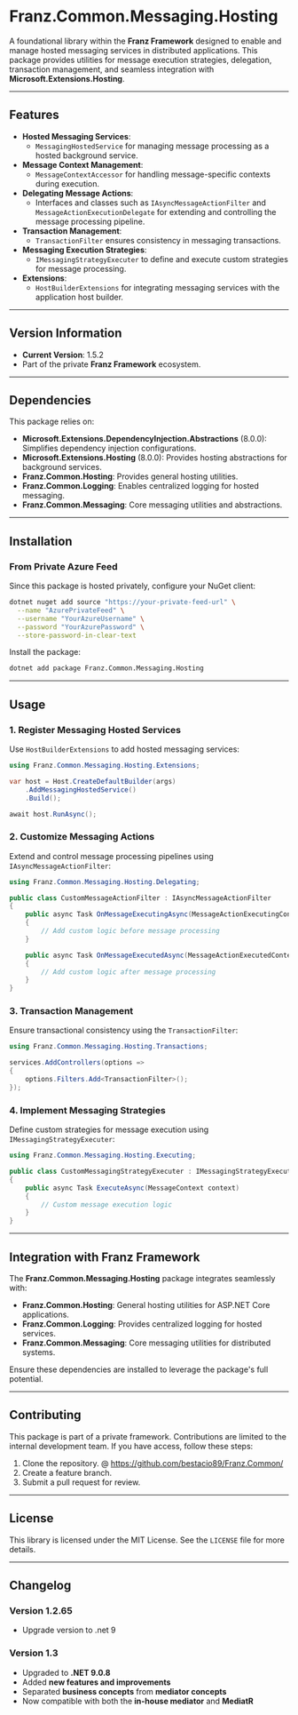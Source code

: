 ﻿# **Franz.Common.Messaging.Hosting**

A foundational library within the **Franz Framework** designed to enable and manage hosted messaging services in distributed applications. This package provides utilities for message execution strategies, delegation, transaction management, and seamless integration with **Microsoft.Extensions.Hosting**.

---

## **Features**

- **Hosted Messaging Services**:
  - `MessagingHostedService` for managing message processing as a hosted background service.
- **Message Context Management**:
  - `MessageContextAccessor` for handling message-specific contexts during execution.
- **Delegating Message Actions**:
  - Interfaces and classes such as `IAsyncMessageActionFilter` and `MessageActionExecutionDelegate` for extending and controlling the message processing pipeline.
- **Transaction Management**:
  - `TransactionFilter` ensures consistency in messaging transactions.
- **Messaging Execution Strategies**:
  - `IMessagingStrategyExecuter` to define and execute custom strategies for message processing.
- **Extensions**:
  - `HostBuilderExtensions` for integrating messaging services with the application host builder.

---

## **Version Information**

- **Current Version**: 1.5.2
- Part of the private **Franz Framework** ecosystem.

---

## **Dependencies**

This package relies on:
- **Microsoft.Extensions.DependencyInjection.Abstractions** (8.0.0): Simplifies dependency injection configurations.
- **Microsoft.Extensions.Hosting** (8.0.0): Provides hosting abstractions for background services.
- **Franz.Common.Hosting**: Provides general hosting utilities.
- **Franz.Common.Logging**: Enables centralized logging for hosted messaging.
- **Franz.Common.Messaging**: Core messaging utilities and abstractions.

---

## **Installation**

### **From Private Azure Feed**
Since this package is hosted privately, configure your NuGet client:

```bash
dotnet nuget add source "https://your-private-feed-url" \
  --name "AzurePrivateFeed" \
  --username "YourAzureUsername" \
  --password "YourAzurePassword" \
  --store-password-in-clear-text
```

Install the package:

```bash
dotnet add package Franz.Common.Messaging.Hosting  
```

---

## **Usage**

### **1. Register Messaging Hosted Services**

Use `HostBuilderExtensions` to add hosted messaging services:

```csharp
using Franz.Common.Messaging.Hosting.Extensions;

var host = Host.CreateDefaultBuilder(args)
    .AddMessagingHostedService()
    .Build();

await host.RunAsync();
```

### **2. Customize Messaging Actions**

Extend and control message processing pipelines using `IAsyncMessageActionFilter`:

```csharp
using Franz.Common.Messaging.Hosting.Delegating;

public class CustomMessageActionFilter : IAsyncMessageActionFilter
{
    public async Task OnMessageExecutingAsync(MessageActionExecutingContext context)
    {
        // Add custom logic before message processing
    }

    public async Task OnMessageExecutedAsync(MessageActionExecutedContext context)
    {
        // Add custom logic after message processing
    }
}
```

### **3. Transaction Management**

Ensure transactional consistency using the `TransactionFilter`:

```csharp
using Franz.Common.Messaging.Hosting.Transactions;

services.AddControllers(options =>
{
    options.Filters.Add<TransactionFilter>();
});
```

### **4. Implement Messaging Strategies**

Define custom strategies for message execution using `IMessagingStrategyExecuter`:

```csharp
using Franz.Common.Messaging.Hosting.Executing;

public class CustomMessagingStrategyExecuter : IMessagingStrategyExecuter
{
    public async Task ExecuteAsync(MessageContext context)
    {
        // Custom message execution logic
    }
}
```

---

## **Integration with Franz Framework**

The **Franz.Common.Messaging.Hosting** package integrates seamlessly with:
- **Franz.Common.Hosting**: General hosting utilities for ASP.NET Core applications.
- **Franz.Common.Logging**: Provides centralized logging for hosted services.
- **Franz.Common.Messaging**: Core messaging utilities for distributed systems.

Ensure these dependencies are installed to leverage the package's full potential.

---

## **Contributing**

This package is part of a private framework. Contributions are limited to the internal development team. If you have access, follow these steps:
1. Clone the repository. @ https://github.com/bestacio89/Franz.Common/
2. Create a feature branch.
3. Submit a pull request for review.

---

## **License**

This library is licensed under the MIT License. See the `LICENSE` file for more details.

---

## **Changelog**

### Version 1.2.65
- Upgrade version to .net 9


### Version 1.3
- Upgraded to **.NET 9.0.8**
- Added **new features and improvements**
- Separated **business concepts** from **mediator concepts**
- Now compatible with both the **in-house mediator** and **MediatR**